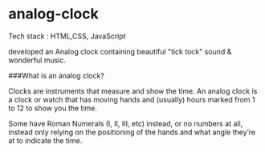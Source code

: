 # analog-clock 

Tech stack : HTML,CSS, JavaScript


developed an Analog clock containing beautiful "tick tock" sound & wonderful music.

###What is an analog clock?

Clocks are instruments that measure and show the time. An analog clock is a clock or watch that has moving hands and (usually) hours marked from 1 to 12 to show you the time.

Some have Roman Numerals (I, II, III, etc) instead, or no numbers at all, instead only relying on the positioning of the hands and what angle they’re at to indicate the time.


###
